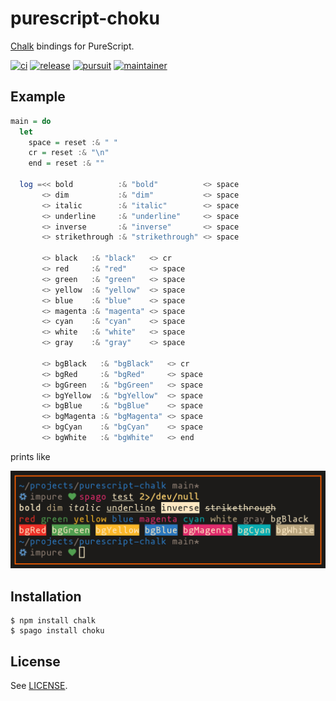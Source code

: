 # purescript-choku

[Chalk](https://github.com/chalk/chalk) bindings for PureScript.

[![ci][1]][2]
[![release][3]][4]
[![pursuit][5]][6]
[![maintainer][7]][8]

[1]: https://github.com/m15a/purescript-choku/actions/workflows/ci.yml/badge.svg
[2]: https://github.com/m15a/purescript-choku/actions/workflows/ci.yml
[3]: https://img.shields.io/github/release/m15a/purescript-choku.svg
[4]: https://github.com/m15a/purescript-choku/releases
[5]: https://pursuit.purescript.org/packages/purescript-choku/badge
[6]: https://pursuit.purescript.org/packages/purescript-choku
[7]: https://img.shields.io/badge/maintainer-m15a-teal.svg
[8]: https://github.com/m15a/

## Example

```purescript
main = do
  let
    space = reset :& " "
    cr = reset :& "\n"
    end = reset :& ""

  log =<< bold          :& "bold"          <> space
       <> dim           :& "dim"           <> space
       <> italic        :& "italic"        <> space
       <> underline     :& "underline"     <> space
       <> inverse       :& "inverse"       <> space
       <> strikethrough :& "strikethrough" <> space

       <> black   :& "black"   <> cr
       <> red     :& "red"     <> space
       <> green   :& "green"   <> space
       <> yellow  :& "yellow"  <> space
       <> blue    :& "blue"    <> space
       <> magenta :& "magenta" <> space
       <> cyan    :& "cyan"    <> space
       <> white   :& "white"   <> space
       <> gray    :& "gray"    <> space

       <> bgBlack   :& "bgBlack"   <> cr
       <> bgRed     :& "bgRed"     <> space
       <> bgGreen   :& "bgGreen"   <> space
       <> bgYellow  :& "bgYellow"  <> space
       <> bgBlue    :& "bgBlue"    <> space
       <> bgMagenta :& "bgMagenta" <> space
       <> bgCyan    :& "bgCyan"    <> space
       <> bgWhite   :& "bgWhite"   <> end
```

prints like

![Example](_assets/example.png)

## Installation

```console
$ npm install chalk
$ spago install choku
```

## License

See [LICENSE](LICENSE).

